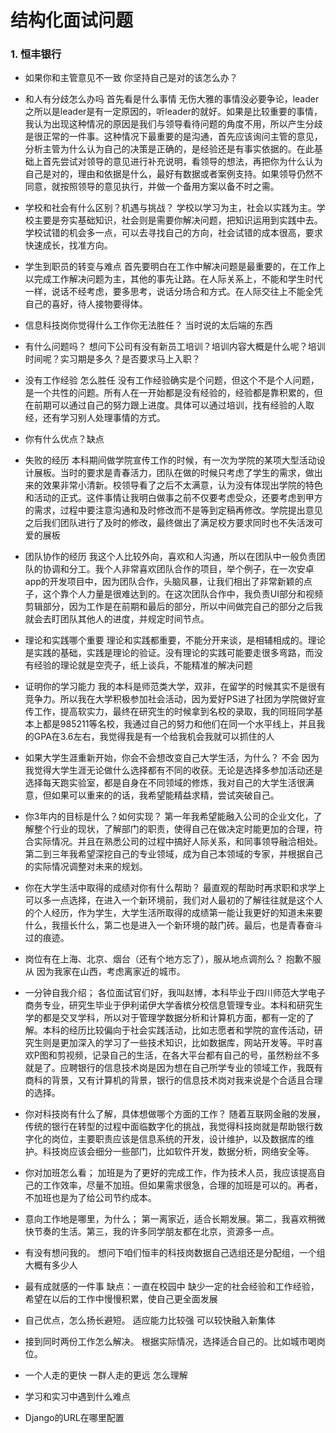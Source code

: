 # 结构化面试问题

### 1. 恒丰银行
- 如果你和主管意见不一致 你坚持自己是对的该怎么办？
- 和人有分歧怎么办吗
首先看是什么事情 无伤大雅的事情没必要争论，leader之所以是leader是有一定原因的，听leader的就好。如果是比较重要的事情，我认为出现这种情况的原因是我们与领导看待问题的角度不用，所以产生分歧是很正常的一件事。这种情况下最重要的是沟通，首先应该询问主管的意见，分析主管为什么认为自己的决策是正确的，是经验还是有事实依据的。在此基础上首先尝试对领导的意见进行补充说明，看领导的想法，再把你为什么认为自己是对的，理由和依据是什么，最好有数据或者案例支持。如果领导仍然不同意，就按照领导的意见执行，并做一个备用方案以备不时之需。

- 学校和社会有什么区别？机遇与挑战？
学校以学习为主，社会以实践为主。学校主要是夯实基础知识，社会则是需要你解决问题，把知识运用到实践中去。学校试错的机会多一点，可以去寻找自己的方向，社会试错的成本很高，要求快速成长，找准方向。

- 学生到职员的转变与难点
首先要明白在工作中解决问题是最重要的，在工作上以完成工作解决问题为主，其他的事先让路。在人际关系上，不能和学生时代一样，说话不经考虑，要多思考，说话分场合和方式。在人际交往上不能全凭自己的喜好，待人接物要得体。

- 信息科技岗你觉得什么工作你无法胜任？
当时说的太后端的东西

- 有什么问题吗？
想问下公司有没有新员工培训？培训内容大概是什么呢？培训时间呢？实习期是多久？是否要求马上入职？

- 没有工作经验 怎么胜任
没有工作经验确实是个问题，但这个不是个人问题，是一个共性的问题。所有人在一开始都是没有经验的，经验都是靠积累的，但在前期可以通过自己的努力跟上进度。具体可以通过培训，找有经验的人取经，还有学习别人处理事情的方式。

- 你有什么优点？缺点
- 失败的经历
本科期间做学院宣传工作的时候，有一次为学院的某项大型活动设计展板。当时的要求是青春活力，团队在做的时候只考虑了学生的需求，做出来的效果非常小清新。校领导看了之后不太满意，认为没有体现出学院的特色和活动的正式。这件事情让我明白做事之前不仅要考虑受众，还要考虑到甲方的需求，过程中要注意沟通和及时修改而不是等到定稿再修改。学院提出意见之后我们团队进行了及时的修改，最终做出了满足校方要求同时也不失活泼可爱的展板

- 团队协作的经历
我这个人比较外向，喜欢和人沟通，所以在团队中一般负责团队的协调和分工。我个人非常喜欢团队合作的项目，举个例子，在一次安卓app的开发项目中，因为团队合作，头脑风暴，让我们相出了非常新颖的点子，这个靠个人力量是很难达到的。在这次团队合作中，我负责UI部分和视频剪辑部分，因为工作是在前期和最后的部分，所以中间做完自己的部分之后我就会去盯团队其他人的进度，并规定时间节点。

- 理论和实践哪个重要
理论和实践都重要，不能分开来谈，是相辅相成的。理论是实践的基础，实践是理论的验证。没有理论的实践可能要走很多弯路，而没有经验的理论就是空壳子，纸上谈兵，不能精准的解决问题

- 证明你的学习能力
我的本科是师范类大学，双非，在留学的时候其实不是很有竞争力。所以我在大学积极参加社会活动，因为爱好PS进了社团为学院做好宣传工作，提高软实力，最终在研究生的时候拿到名校的录取，我的同班同学基本上都是985211等名校，我通过自己的努力和他们在同一个水平线上，并且我的GPA在3.6左右，我觉得我是有一个给我机会我就可以抓住的人

- 如果大学生涯重新开始，你会不会想改变自己大学生活，为什么？ 
不会 因为我觉得大学生涯无论做什么选择都有不同的收获。无论是选择多参加活动还是选择每天跑实验室，都是自身在不同领域的修炼，我对自己的大学生活很满意，但如果可以重来的的话，我希望能精益求精，尝试突破自己。


- 你3年内的目标是什么？如何实现？ 
第一年我希望能融入公司的企业文化，了解整个行业的现状，了解部门的职责，使得自己在做决定时能更加的合理，符合实际情况。并且在熟悉公司的过程中搞好人际关系，和同事领导融洽相处。第二到三年我希望深挖自己的专业领域，成为自己本领域的专家，并根据自己的实际情况调整对未来的规划。

- 你在大学生活中取得的成绩对你有什么帮助？ 
最直观的帮助时再求职和求学上可以多一点选择，在进入一个新环境前，我们对人最初的了解往往就是这个人的个人经历，作为学生，大学生活所取得的成绩第一能让我更好的知道未来要什么，我擅长什么，第二也是进入一个新环境的敲门砖。最后，也是青春奋斗过的痕迹。

- 岗位有在上海、北京、烟台（还有个地方忘了），服从地点调剂么？
抱歉不服从 因为我家在山西，考虑离家近的城市。

- 一分钟自我介绍； 
各位面试官们好，我叫赵博，本科毕业于四川师范大学电子商务专业，研究生毕业于伊利诺伊大学香槟分校信息管理专业。本科和研究生学的都是交叉学科，所以对于管理学数据分析和计算机方面，都有一定的了解。本科的经历比较偏向于社会实践活动，比如志愿者和学院的宣传活动，研究生则是更加深入的学习了一些技术知识，比如数据库，网站开发等。平时喜欢P图和剪视频，记录自己的生活，在各大平台都有自己的号，虽然粉丝不多就是了。应聘银行的信息技术岗是因为想在自己所学专业的领域工作，我既有商科的背景，又有计算机的背景，银行的信息技术岗对我来说是个合适且合理的选择。

- 你对科技岗有什么了解，具体想做哪个方面的工作？
随着互联网金融的发展，传统的银行在转型的过程中面临数字化的挑战，我觉得科技岗就是帮助银行数字化的岗位，主要职责应该是信息系统的开发，设计维护，以及数据库的维护。科技岗应该会细分一些部门，比如软件开发，数据分析，网络安全等。

- 你对加班怎么看； 
加班是为了更好的完成工作，作为技术人员，我应该提高自己的工作效率，尽量不加班。但如果需求很急，合理的加班是可以的。再者，不加班也是为了给公司节约成本。

- 意向工作地是哪里，为什么； 
第一离家近，适合长期发展。第二，我喜欢稍微快节奏的生活。第三，我的许多同学朋友都在北京，资源多一点。

- 有没有想问我的。
想问下咱们恒丰的科技岗数据自己选组还是分配组，一个组大概有多少人

- 最有成就感的一件事
缺点：一直在校园中 缺少一定的社会经验和工作经验，希望在以后的工作中慢慢积累，使自己更全面发展

- 自己优点，怎么扬长避短。
适应能力比较强 可以较快融入新集体

- 接到同时两份工作怎么解决。
根据实际情况，选择适合自己的。比如城市喝岗位。

- 一个人走的更快 一群人走的更远 怎么理解
- 学习和实习中遇到什么难点
- Django的URL在哪里配置


















